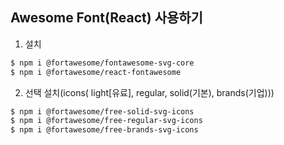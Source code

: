 ## Awesome Font(React) 사용하기

1. 설치
```bash
$ npm i @fortawesome/fontawesome-svg-core
$ npm i @fortawesome/react-fontawesome
```

2. 선택 설치(icons( light[유료], regular, solid(기본), brands(기업)))
```bash
$ npm i @fortawesome/free-solid-svg-icons
$ npm i @fortawesome/free-regular-svg-icons
$ npm i @fortawesome/free-brands-svg-icons
```